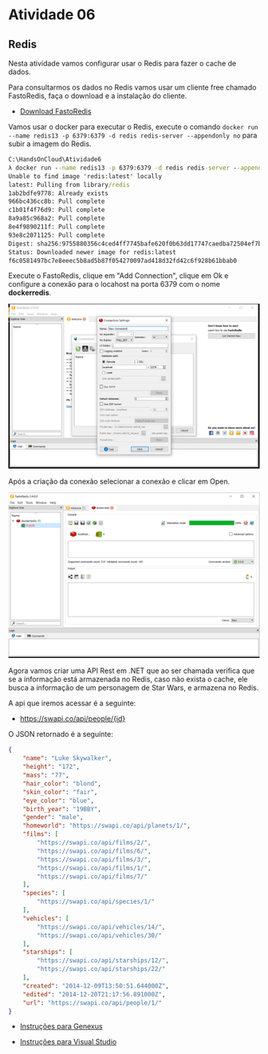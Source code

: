 # Atividade 06

## Redis

Nesta atividade vamos configurar usar o Redis para fazer o cache de dados.

Para consultarmos os dados no Redis vamos usar um cliente free chamado FastoRedis, faça o download e a instalação do cliente.

- [Download FastoRedis](https://fastoredis.com/anonim_users_downloads)

Vamos usar o docker para executar o Redis, execute o comando `docker run --name redis13 -p 6379:6379 -d redis redis-server --appendonly no` para subir a imagem do Redis.

```bat
C:\HandsOnCloud\Atividade6
λ docker run --name redis13 -p 6379:6379 -d redis redis-server --appendonly no
Unable to find image 'redis:latest' locally
latest: Pulling from library/redis
1ab2bdfe9778: Already exists
966bc436cc8b: Pull complete
c1b01f4f76d9: Pull complete
8a9a85c968a2: Pull complete
8e4f9890211f: Pull complete
93e8c2071125: Pull complete
Digest: sha256:9755880356c4ced4ff7745bafe620f0b63dd17747caedba72504ef7bac882089
Status: Downloaded newer image for redis:latest
f6c0581497bc7e8eeec5b8ad5b87f054270097ad418d32fd42c6f928b61bbab0
```

Execute o FastoRedis, clique em "Add Connection", clique em Ok e configure a conexão para o locahost na porta 6379 com o nome **dockerredis**. 

![FastoRedis](imagens/fastoredis.png)

Após a criação da conexão selecionar a conexão e clicar em Open.

![FastoRedisOpen](imagens/fastoredisopen.png)

Agora vamos criar uma API Rest em .NET que ao ser chamada verifica que se a informação está armazenada no Redis, caso não exista o cache, ele busca a informação de um personagem de Star Wars, e armazena no Redis.

A api que iremos acessar é a seguinte:

- https://swapi.co/api/people/{id}

O JSON retornado é a seguinte:

```json
{
    "name": "Luke Skywalker",
    "height": "172",
    "mass": "77",
    "hair_color": "blond",
    "skin_color": "fair",
    "eye_color": "blue",
    "birth_year": "19BBY",
    "gender": "male",
    "homeworld": "https://swapi.co/api/planets/1/",
    "films": [
        "https://swapi.co/api/films/2/",
        "https://swapi.co/api/films/6/",
        "https://swapi.co/api/films/3/",
        "https://swapi.co/api/films/1/",
        "https://swapi.co/api/films/7/"
    ],
    "species": [
        "https://swapi.co/api/species/1/"
    ],
    "vehicles": [
        "https://swapi.co/api/vehicles/14/",
        "https://swapi.co/api/vehicles/30/"
    ],
    "starships": [
        "https://swapi.co/api/starships/12/",
        "https://swapi.co/api/starships/22/"
    ],
    "created": "2014-12-09T13:50:51.644000Z",
    "edited": "2014-12-20T21:17:56.891000Z",
    "url": "https://swapi.co/api/people/1/"
}
```

- [Instruções para Genexus](06b-atividade.md)

- [Instruções para Visual Studio](06c-Atividade)